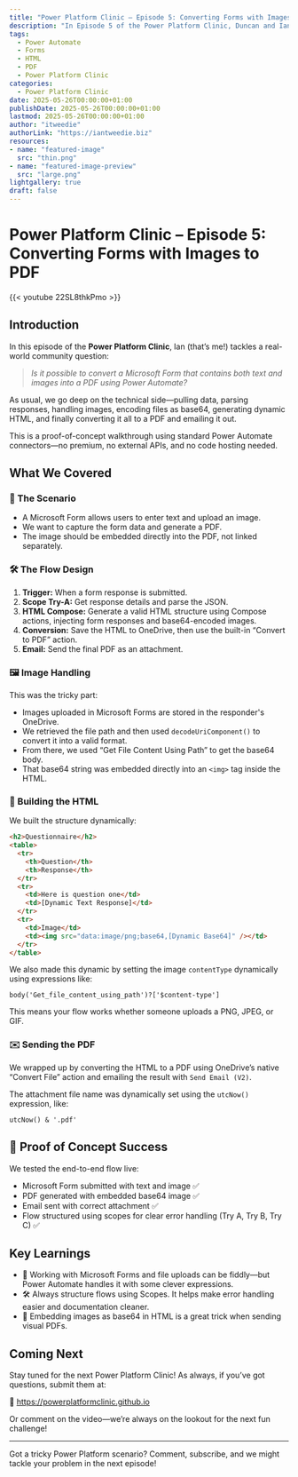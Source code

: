 ```yaml
---
title: "Power Platform Clinic – Episode 5: Converting Forms with Images to PDF"
description: "In Episode 5 of the Power Platform Clinic, Duncan and Ian walk through converting a Microsoft Form—complete with text and image uploads—into a structured PDF using Power Automate. This proof of concept demonstrates data handling, file encoding, dynamic HTML generation, and emailing the final document."
tags:
  - Power Automate
  - Forms
  - HTML
  - PDF
  - Power Platform Clinic
categories:
  - Power Platform Clinic
date: 2025-05-26T00:00:00+01:00
publishDate: 2025-05-26T00:00:00+01:00
lastmod: 2025-05-26T00:00:00+01:00
author: "itweedie"
authorLink: "https://iantweedie.biz"
resources:
- name: "featured-image"
  src: "thin.png"
- name: "featured-image-preview"
  src: "large.png"
lightgallery: true
draft: false
---
```


# Power Platform Clinic – Episode 5: Converting Forms with Images to PDF

{{< youtube 22SL8thkPmo >}}

## Introduction

In this episode of the **Power Platform Clinic**, Ian (that’s me!) tackles a real-world community question: 

> *Is it possible to convert a Microsoft Form that contains both text and images into a PDF using Power Automate?*

As usual, we go deep on the technical side—pulling data, parsing responses, handling images, encoding files as base64, generating dynamic HTML, and finally converting it all to a PDF and emailing it out.

This is a proof-of-concept walkthrough using standard Power Automate connectors—no premium, no external APIs, and no code hosting needed.

## What We Covered

### 🧾 The Scenario

- A Microsoft Form allows users to enter text and upload an image.
- We want to capture the form data and generate a PDF.
- The image should be embedded directly into the PDF, not linked separately.

### 🛠️ The Flow Design

1. **Trigger:** When a form response is submitted.
2. **Scope Try-A:** Get response details and parse the JSON.
3. **HTML Compose:** Generate a valid HTML structure using Compose actions, injecting form responses and base64-encoded images.
4. **Conversion:** Save the HTML to OneDrive, then use the built-in “Convert to PDF” action.
5. **Email:** Send the final PDF as an attachment.

### 🖼️ Image Handling

This was the tricky part:

- Images uploaded in Microsoft Forms are stored in the responder's OneDrive.
- We retrieved the file path and then used `decodeUriComponent()` to convert it into a valid format.
- From there, we used “Get File Content Using Path” to get the base64 body.
- That base64 string was embedded directly into an `<img>` tag inside the HTML.

### 📄 Building the HTML

We built the structure dynamically:

```html
<h2>Questionnaire</h2>
<table>
  <tr>
    <th>Question</th>
    <th>Response</th>
  </tr>
  <tr>
    <td>Here is question one</td>
    <td>[Dynamic Text Response]</td>
  </tr>
  <tr>
    <td>Image</td>
    <td><img src="data:image/png;base64,[Dynamic Base64]" /></td>
  </tr>
</table>
```

We also made this dynamic by setting the image `contentType` dynamically using expressions like:

```plaintext
body('Get_file_content_using_path')?['$content-type']
```

This means your flow works whether someone uploads a PNG, JPEG, or GIF.

### ✉️ Sending the PDF

We wrapped up by converting the HTML to a PDF using OneDrive’s native “Convert File” action and emailing the result with `Send Email (V2)`.

The attachment file name was dynamically set using the `utcNow()` expression, like:

```plaintext
utcNow() & '.pdf'
```

## 🧪 Proof of Concept Success

We tested the end-to-end flow live:

- Microsoft Form submitted with text and image ✅  
- PDF generated with embedded base64 image ✅  
- Email sent with correct attachment ✅  
- Flow structured using scopes for clear error handling (Try A, Try B, Try C) ✅  

## Key Learnings

- 🧠 Working with Microsoft Forms and file uploads can be fiddly—but Power Automate handles it with some clever expressions.
- 🛠️ Always structure flows using Scopes. It helps make error handling easier and documentation cleaner.
- 📩 Embedding images as base64 in HTML is a great trick when sending visual PDFs.

## Coming Next

Stay tuned for the next Power Platform Clinic! As always, if you’ve got questions, submit them at:

🔗 https://powerplatformclinic.github.io

Or comment on the video—we’re always on the lookout for the next fun challenge!

---

Got a tricky Power Platform scenario? Comment, subscribe, and we might tackle your problem in the next episode!
